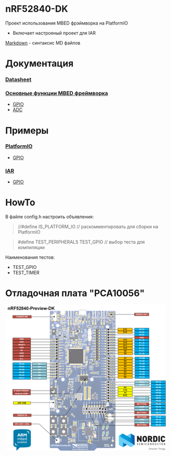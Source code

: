 # nRF52840-DK
Проект использования MBED фрэймворка на PlatformIO
 - Включает настроеный проект для IAR

[Markdown](https://guides.github.com/features/mastering-markdown/) - синтаксис MD файлов

# Документация
### [Datasheet](https://github.com/SmartTech/nRF52840-DK/blob/master/Doc/nRF52840/nRF52840_OPS_v0.5.pdf)
### [Основные функции MBED фреймворка](https://github.com/SmartTech/nRF52840-DK/tree/master/Doc/MBED)
- [GPIO](https://github.com/SmartTech/nRF52840-DK/blob/master/Doc/MBED/GPIO.h)
- [ADC](https://github.com/SmartTech/nRF52840-DK/blob/master/Doc/MBED/ADC.h)

# Примеры
### [PlatformIO](https://github.com/SmartTech/nRF52840-DK/tree/master/src/PlatformIO_test)
- [GPIO](https://github.com/SmartTech/nRF52840-DK/blob/master/src/PlatformIO_test/GPIO.h)
### [IAR](https://github.com/SmartTech/nRF52840-DK/tree/master/src/MBED_test)
- [GPIO](https://github.com/SmartTech/nRF52840-DK/blob/master/src/MBED_test/GPIO.h)

# HowTo
В файле config.h настроить объявления:
> //#define IS_PLATFORM_IO // раскомментировать для сборки на PlatformIO

> #define TEST_PERIPHERALS   TEST_GPIO // выбор теста для компиляции

Наименования тестов:
- TEST_GPIO
- TEST_TIMER

# Отладочная плата "PCA10056"
![Image of Yaktocat](https://github.com/SmartTech/nRF52840-DK/blob/master/Doc/nRF52840-DK.png)
